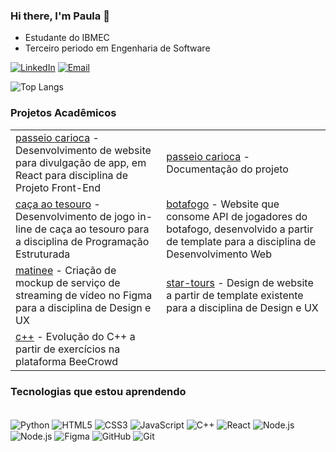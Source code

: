 ### Hi there, I'm Paula 👋  
- Estudante do IBMEC
- Terceiro periodo em Engenharia de Software  

[![LinkedIn](https://img.shields.io/badge/LinkedIn-0077B5?style=for-the-badge&logo=linkedin&logoColor=white)](https://www.linkedin.com/in/paula-luiza-oliveira/)
[![Email](https://img.shields.io/badge/Gmail-D14836?style=for-the-badge&logo=gmail&logoColor=white)](mailto:paulalro8@gmail.com)

![Top Langs](https://github-readme-stats.vercel.app/api/top-langs/?username=paula-luiza&layout=compact)  

### Projetos Acadêmicos

<table align="center">
        <tr>
            <td><a href="https://github.com/JoGabTasca/react-base-project">passeio carioca</a> - Desenvolvimento de website para divulgação de app, em React para disciplina de Projeto Front-End</td>
            <td><a href="https://github.com/paula-luiza/Documentacao-PasseioCarioca">passeio carioca</a> - Documentação do projeto</td>
        </tr>
        <tr>
            <td><a href="https://github.com/amandfernandes/AP2">caça ao tesouro</a> - Desenvolvimento de jogo in-line de caça ao tesouro para a disciplina de Programação Estruturada</td>
            <td><a href="https://github.com/paula-luiza/ap2-desweb">botafogo</a> - Website que consome API de jogadores do botafogo, desenvolvido a partir de template para a disciplina de Desenvolvimento Web</td>
        </tr>
        <tr>
            <td><a href="https://www.figma.com/proto/A8WM9gvjoZLU8SEy3H1Wc7/matinee---paula-oliveira?node-id=1-2&node-type=CANVAS&t=PNtJocLbacCdWWxw-1&scaling=min-zoom&content-scaling=fixed&page-id=0%3A1&starting-point-node-id=1%3A2">matinee</a> - Criação de mockup de serviço de streaming de vídeo no Figma para a disciplina de Design e UX</td>
            <td><a href="https://github.com/paula-luiza/star-tours">star-tours</a> - Design de website a partir de template existente para a disciplina de Design e UX</td>
        </tr>
        <tr>
            <td><a href="https://github.com/paula-luiza/cpp">c++</a> - Evolução do C++ a partir de exercícios na plataforma BeeCrowd</td>
        </tr>
    </table>

### Tecnologias que estou aprendendo  
<div style="display: inline_block"><br/>
  <img align="center" alt="Python" src="https://img.shields.io/badge/Python-3776AB?style=for-the-badge&logo=python&logoColor=white" />
  <img align="center" alt="HTML5" src="https://img.shields.io/badge/HTML5-E34F26?style=for-the-badge&logo=html5&logoColor=white" />
  <img align="center" alt="CSS3" src="https://img.shields.io/badge/CSS3-1572B6?style=for-the-badge&logo=css3&logoColor=white" />
  <img align="center" alt="JavaScript" src="https://img.shields.io/badge/JavaScript-F7DF1E?style=for-the-badge&logo=javascript&logoColor=black" />
  <img align="center" alt="C++" src="https://img.shields.io/badge/C%2B%2B-00599C?style=for-the-badge&logo=c%2B%2B&logoColor=white" />
  <img align="center" alt="React" src="https://img.shields.io/badge/React-20232A?style=for-the-badge&logo=react&logoColor=61DAFB" />
  <img align="center" alt="Node.js" src="https://img.shields.io/badge/Node.js-43853D?style=for-the-badge&logo=node.js&logoColor=white" />
  <img align="center" alt="Node.js" src="https://img.shields.io/badge/MySQL-00000F?style=for-the-badge&logo=mysql&logoColor=white" />
  <img align="center" alt="Figma" src="https://img.shields.io/badge/Figma-F24E1E?style=for-the-badge&logo=figma&logoColor=white" />
  <img align="center" alt="GitHub" src="https://img.shields.io/badge/GitHub-100000?style=for-the-badge&logo=github&logoColor=white" />
  <img align="center" alt="Git" src="https://img.shields.io/badge/GIT-E44C30?style=for-the-badge&logo=git&logoColor=white" />
</div>  
